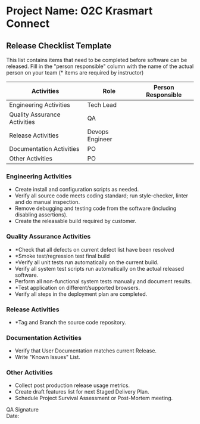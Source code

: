 # Project Name: O2C Krasmart Connect

## Release Checklist Template
This list contains items that need to be completed before software can be released. Fill in the "person responsible" column with the name of the actual person on your team
(* items are required by instructor)

| Activities                   | Role             | Person Responsible |
| ---------------------------- | ---------------- | ------------------ |
| Engineering Activities       | Tech Lead        |                    |
| Quality Assurance Activities | QA               |                    |
| Release Activities           | Devops Engineer  |                    |
| Documentation Activities     | PO               |                    |
| Other Activities             | PO               |                    |


### Engineering Activities
- Create install and configuration scripts as needed.
- Verify all source code meets coding standard; run style-checker, linter and do manual inspection.
- Remove debugging and testing code from the software (including disabling assertions).
- Create the releasable build required by customer.


### Quality Assurance Activities
- *Check that all defects on current defect list have been resolved
- *Smoke test/regression test final build
- *Verify all unit tests run automatically on the current build.
- Verify all system test scripts run automatically on the actual released software.
- Perform all non-functional system tests manually and document results.
- *Test application on different/supported browsers.
- Verify all steps in the deployment plan are completed.


### Release Activities
- *Tag and Branch the source code repository.


### Documentation Activities
- Verify that User Documentation matches current Release.
- Write "Known Issues" List.


### Other Activities
- Collect post production release usage metrics.
- Create draft features list for next Staged Delivery Plan.
- Schedule Project Survival Assessment or Post-Mortem meeting.




QA Signature  
Date: